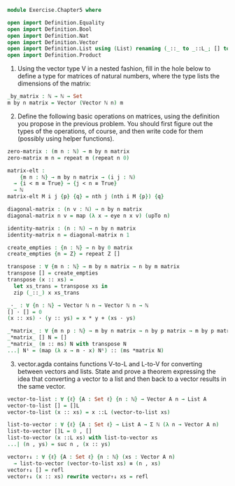 ```agda
module Exercise.Chapter5 where

open import Definition.Equality
open import Definition.Bool
open import Definition.Nat
open import Definition.Vector
open import Definition.List using (List) renaming (_::_ to _::L_; [] to []L)
open import Definition.Product
```

1. Using the vector type V in a nested fashion, fill in the hole below to define a
type for matrices of natural numbers, where the type lists the dimensions of
the matrix:
```agda
_by_matrix : ℕ → ℕ → Set
m by n matrix = Vector (Vector ℕ n) m
```

2. Define the following basic operations on matrices, using the definition you
propose in the previous problem. You should first figure out the types of the
operations, of course, and then write code for them (possibly using helper
functions).
```agda
zero-matrix : (m n : ℕ) → m by n matrix
zero-matrix m n = repeat m (repeat n 0)

matrix-elt : 
    {m n : ℕ} → m by n matrix → (i j : ℕ) 
  → {i < m ≡ True} → {j < n ≡ True} 
  → ℕ
matrix-elt M i j {p} {q} = nth j (nth i M {p}) {q}

diagonal-matrix : (n v : ℕ) → n by n matrix
diagonal-matrix n v = map (λ x → eye n x v) (upTo n)

identity-matrix : (n : ℕ) → n by n matrix
identity-matrix n = diagonal-matrix n 1

create_empties : {n : ℕ} → n by 0 matrix
create_empties {n = Z} = repeat Z []

transpose : ∀ {m n : ℕ} → m by n matrix → n by m matrix
transpose [] = create_empties
transpose (x :: xs) = 
  let xs_trans = transpose xs in
  zip (_::_) x xs_trans

_·_ : ∀ {n : ℕ} → Vector ℕ n → Vector ℕ n → ℕ
[] · [] = 0
(x :: xs) · (y :: ys) = x * y + (xs · ys)

_*matrix_ : ∀ {m n p : ℕ} → m by n matrix → n by p matrix → m by p matrix
_*matrix_ [] N = []
_*matrix_ (m :: ms) N with transpose N
...| Nᵗ = (map (λ x → m · x) Nᵗ) :: (ms *matrix N)
``` 

3. vector.agda contains functions V-to-L and L-to-V for converting between
vectors and lists. State and prove a theorem expressing the idea that
converting a vector to a list and then back to a vector results in the same
vector.
```agda
vector-to-list : ∀ {ℓ} {A : Set ℓ} {n : ℕ} → Vector A n → List A
vector-to-list [] = []L
vector-to-list (x :: xs) = x ::L (vector-to-list xs)

list-to-vector : ∀ {ℓ} {A : Set ℓ} → List A → Σ ℕ (λ n → Vector A n)
list-to-vector []L = 0 , []
list-to-vector (x ::L xs) with list-to-vector xs
...| (n , ys) = suc n , (x :: ys)

vector↑↓ : ∀ {ℓ} {A : Set ℓ} {n : ℕ} (xs : Vector A n)
  → list-to-vector (vector-to-list xs) ≡ (n , xs)
vector↑↓ [] = refl
vector↑↓ (x :: xs) rewrite vector↑↓ xs = refl
```